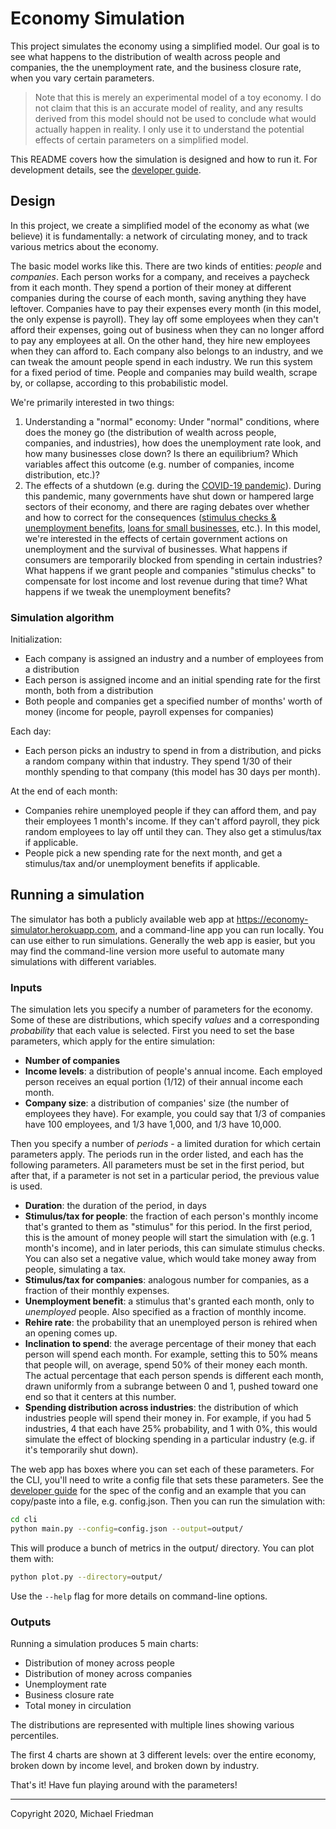 # Economy Simulation

This project simulates the economy using a simplified model. Our goal is to
see what happens to the distribution of wealth across people and companies, the
the unemployment rate, and the business closure rate, when you vary certain
parameters.

> Note that this is merely an experimental model of a toy economy. I do not
claim that this is an accurate model of reality, and any results derived from
this model should not be used to conclude what would actually happen in reality.
I only use it to understand the potential effects of certain parameters on a
simplified model.

This README covers how the simulation is designed and how to run it. For
development details, see the [developer guide](docs/dev_guide.md).

## Design

In this project, we create a simplified model of the economy as what (we
believe) it is fundamentally: a network of circulating money, and to track
various metrics about the economy.

The basic model works like this. There are two kinds of entities: *people* and
*companies*. Each person works for a company, and receives a paycheck from it
each month. They spend a portion of their money at different companies during
the course of each month, saving anything they have leftover. Companies have
to pay their expenses every month (in this model, the only expense is payroll).
They lay off some employees when they can't afford their expenses, going out of
business when they can no longer afford to pay any employees at all. On the other
hand, they hire new employees when they can afford to. Each company also belongs
to an industry, and we can tweak the amount people spend in each industry. We run
this system for a fixed period of time. People and companies may build wealth,
scrape by, or collapse, according to this probabilistic model.

We're primarily interested in two things:

1. Understanding a "normal" economy: Under "normal" conditions, where does the
   money go (the distribution of wealth across people, companies, and
   industries), how does the unemployment rate look, and how many businesses
   close down? Is there an equilibrium? Which variables affect this outcome
   (e.g. number of companies, income distribution, etc.)?
2. The effects of a shutdown (e.g. during the [COVID-19 pandemic](https://www.wsj.com/graphics/march-changed-everything/)).
   During this pandemic, many governments have shut down or hampered large
   sectors of their economy, and there are raging debates over whether and how
   to correct for the consequences ([stimulus checks & unemployment benefits](https://www.economist.com/united-states/2020/05/16/inefficiencies-bedevil-americas-response-to-soaring-joblessness),
   [loans for small businesses](https://nymag.com/intelligencer/2020/04/the-small-business-loan-programs-big-problems-explained.html), etc.).
   In this model, we're interested in the effects of certain government actions
   on unemployment and the survival of businesses. What happens if consumers are
   temporarily blocked from spending in certain industries? What happens if we
   grant people and companies "stimulus checks" to compensate for lost income
   and lost revenue during that time? What happens if we tweak the unemployment
   benefits?

### Simulation algorithm

Initialization:

- Each company is assigned an industry and a number of employees from a
  distribution
- Each person is assigned income and an initial spending rate for the first
  month, both from a distribution
- Both people and companies get a specified number of months' worth of money
  (income for people, payroll expenses for companies)

Each day:

- Each person picks an industry to spend in from a distribution, and picks a
  random company within that industry. They spend 1/30 of their monthly
  spending to that company (this model has 30 days per month).

At the end of each month:

- Companies rehire unemployed people if they can afford them, and pay their
  employees 1 month's income. If they can't afford payroll, they pick random
  employees to lay off until they can. They also get a stimulus/tax if
  applicable.
- People pick a new spending rate for the next month, and get a stimulus/tax
  and/or unemployment benefits if applicable.

## Running a simulation

The simulator has both a publicly available web app at
<https://economy-simulator.herokuapp.com>, and a command-line app you can run
locally. You can use either to run simulations. Generally the web app is easier,
but you may find the command-line version more useful to automate many
simulations with different variables.

### Inputs

The simulation lets you specify a number of parameters for the economy. Some of
these are distributions, which specify *values* and a corresponding
*probability* that each value is selected. First you need to set the base
parameters, which apply for the entire simulation:

- **Number of companies**
- **Income levels**: a distribution of people's annual income. Each
  employed person receives an equal portion (1/12) of their annual income each
  month.
- **Company size**: a distribution of companies' size (the number of employees
  they have). For example, you could say that 1/3 of companies have 100
  employees, and 1/3 have 1,000, and 1/3 have 10,000.

Then you specify a number of *periods* - a limited duration for which certain
parameters apply. The periods run in the order listed, and each has the
following parameters. All parameters must be set in the first period, but after
that, if a parameter is not set in a particular period, the previous
value is used.

- **Duration**: the duration of the period, in days
- **Stimulus/tax for people**: the fraction of each person's monthly income that's
  granted to them as "stimulus" for this period. In the first period, this is
  the amount of money people will start the simulation with (e.g. 1 month's
  income), and in later periods, this can simulate stimulus checks. You can also
  set a negative value, which would take money away from people, simulating a tax.
- **Stimulus/tax for companies**: analogous number for companies, as a fraction of
  their monthly expenses.
- **Unemployment benefit**: a stimulus that's granted each month, only to
  *unemployed* people. Also specified as a fraction of monthly income.
- **Rehire rate**: the probability that an unemployed person is rehired when an
  opening comes up.
- **Inclination to spend**: the average percentage of their money that each
  person will spend each month. For example, setting this to 50% means that
  people will, on average, spend 50% of their money each month. The actual
  percentage that each person spends is different each month, drawn uniformly
  from a subrange between 0 and 1, pushed toward one end so that it centers at
  this number.
- **Spending distribution across industries**: the distribution of which
  industries people will spend their money in. For example, if you had 5
  industries, 4 that each have 25% probability, and 1 with 0%, this would
  simulate the effect of blocking spending in a particular industry (e.g. if
  it's temporarily shut down).

The web app has boxes where you can set each of these parameters. For the CLI,
you'll need to write a config file that sets these parameters. See the
[developer guide](docs/dev_guide.md#config) for the spec of the config and an
example that you can copy/paste into a file, e.g. config.json. Then you can run
the simulation with:

```bash
cd cli
python main.py --config=config.json --output=output/
```

This will produce a bunch of metrics in the output/ directory. You can plot
them with:

```bash
python plot.py --directory=output/
```

Use the `--help` flag for more details on command-line options.

### Outputs

Running a simulation produces 5 main charts:

- Distribution of money across people
- Distribution of money across companies
- Unemployment rate
- Business closure rate
- Total money in circulation

The distributions are represented with multiple lines showing various
percentiles.

The first 4 charts are shown at 3 different levels: over the entire economy,
broken down by income level, and broken down by industry.

That's it! Have fun playing around with the parameters!

---

Copyright 2020, Michael Friedman
